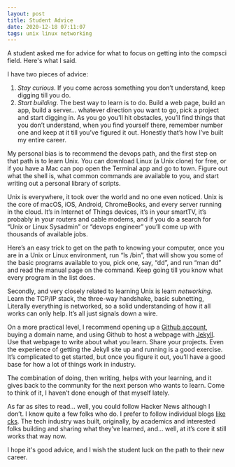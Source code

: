 ```yaml
---
layout: post
title: Student Advice
date: 2020-12-18 07:11:07
tags: unix linux networking
---
```


A student asked me for advice for what to focus on getting into the compsci field. Here's what I said.

I have two pieces of advice:

1. *Stay curious*. If you come across something you don’t understand, keep digging till you do. 
2. *Start building*. The best way to learn is to do. Build a web page, build an app, build a server… whatever direction you want to go, pick a project and start digging in. As you go you’ll hit obstacles, you’ll find things that you don’t understand, when you find yourself there, remember number one and keep at it till you’ve figured it out. Honestly that’s how I’ve built my entire career. 

My personal bias is to recommend the devops path, and the first step on that path is to learn Unix. You can download Linux (a Unix clone) for free, or if you have a Mac can pop open the Terminal app and go to town. Figure out what the shell is, what common commands are available to you, and start writing out a personal library of scripts. 

Unix is everywhere, it took over the world and no one even noticed. Unix is the core of macOS, iOS, Android, ChromeBooks, and every server running in the cloud. It’s in Internet of Things devices, it’s in your smartTV, it’s probably in your routers and cable modems, and if you do a search for “Unix or Linux Sysadmin” or “devops engineer” you’ll come up with thousands of available jobs. 

Here’s an easy trick to get on the path to knowing your computer, once you are in a Unix or Linux environment, run “ls /bin”, that will show you some of the basic programs available to you, pick one, say, “dd”, and run “man dd” and read the manual page on the command. Keep going till you know what every program in the list does.  

Secondly, and very closely related to learning Unix is learn *networking*. Learn the TCP/IP stack, the three-way handshake, basic subnetting, Literally everything is networked, so a solid understanding of how it all works can only help. It’s all just signals down a wire. 

On a more practical level, I recommend opening up a [Github account][1], buying a domain name, and using Github to host a webpage with [Jekyll][2]. Use that webpage to write about what you learn. Share your projects. Even the experience of getting the Jekyll site up and running is a good exercise. It’s complicated to get started, but once you figure it out, you’ll have a good base for how a lot of things work in industry. 

The combination of doing, then writing, helps with your learning, and it gives back to the community for the next person who wants to learn. Come to think of it, I haven’t done enough of that myself lately. 

As far as sites to read… well, you could follow Hacker News  although I don’t. I know quite a few folks who do. I prefer to follow individual blogs [like cks][3]. The tech industry was built, originally, by academics and interested folks building and sharing what they’ve learned, and… well, at it’s core it still works that way now. 

I hope it's good advice, and I wish the student luck on the path to their new career.


[1]: https://pages.github.com
[2]: https://jekyllrb.com
[3]: https://utcc.utoronto.ca/~cks/space/blog/